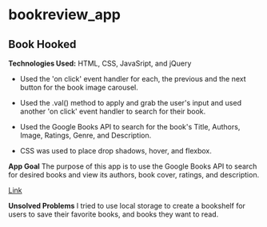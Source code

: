 # bookreview_app
## Book Hooked

**Technologies Used:**
HTML, CSS, JavaSript, and jQuery

* Used the 'on click' event handler for each, the previous and the next button for the book image carousel.

* Used the .val() method to apply and grab the user's input and used another 'on click' event handler to search for their book.

* Used the Google Books API to search for the book's Title, Authors, Image, Ratings, Genre, and Description.

* CSS was used to place drop shadows, hover, and flexbox.

**App Goal**
The purpose of this app is to use the Google Books API to search for desired books and view its authors, book cover, ratings, and description.

[Link](https://vigilant-wright-88877e.netlify.app)


**Unsolved Problems**
I tried to use local storage to create a bookshelf for users to save their favorite books, and books they want to read.
